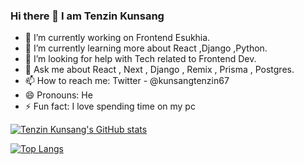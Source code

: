 ### Hi there 👋 I am Tenzin Kunsang

- 🔭 I’m currently working on Frontend Esukhia.
- 🌱 I’m currently learning more about React ,Django ,Python.
- 🤔 I’m looking for help with Tech related to Frontend Dev.
- 💬 Ask me about React , Next , Django , Remix , Prisma , Postgres.
- 📫 How to reach me: Twitter - @kunsangtenzin67
- 😄 Pronouns: He
- ⚡ Fun fact: I love spending time on my pc

[![Tenzin Kunsang's GitHub stats](https://github-readme-stats.vercel.app/api?username=tenkus47&show_icons=true&theme=radical)](https://github.com/tenkus47/github-readme-stats)

[![Top Langs](https://github-readme-stats.vercel.app/api/top-langs/?username=tenkus47&layout=compact&theme=radical)](https://github.com/tenkus47/github-readme-stats)
